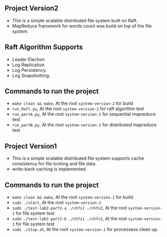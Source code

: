 

## Project Version2

* This is a simple scalable distributed file system bulit on Raft.
* MapReduce framework for words count was build on top of the file system.

## Raft Algorithm Supports

* Leader Election
* Log Replication
* Log Persistency.
* Log Snapshotting.


## Commands to run the project
* `make clean && make`, At the root `system-version-2` for build
* `run_Raft.py`, At the root `system-version-2` for raft algorithm test
* `run_partA.py`, At the root `system-version-2` for sequential mapreduce test
* `run_partB.py`, At the root `system-version-2` for distributed mapreduce test


## Project Version1

* This is a simple scalable distributed file system supports cache consistency for file locking and file data.
* write-back caching is implemented.


## Commands to run the project
* `make clean && make`, At the root `system-version-1` for build
* `sudo ./start`, At the root `system-version-2`
* `sudo ./test-lab2-part2-a ./chfs1 ./chfs2`, At the root `system-version-1` for file system test
* `sudo ./test-lab2-part2-b ./chfs1 ./chfs2`, At the root `system-version-1` for file system test
* `sudo ./stop.sh`, At the root `system-version-1` for processess clean up.